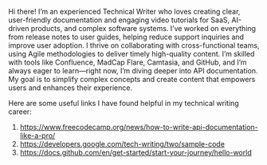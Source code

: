 Hi there! I’m an experienced Technical Writer who loves creating clear, user-friendly documentation and engaging video tutorials for SaaS, AI-driven products, and complex software systems. I’ve worked on everything from release notes to user guides, helping reduce support inquiries and improve user adoption. I thrive on collaborating with cross-functional teams, using Agile methodologies to deliver timely high-quality content. I’m skilled with tools like Confluence, MadCap Flare, Camtasia, and GitHub, and I’m always eager to learn—right now, I’m diving deeper into API documentation. My goal is to simplify complex concepts and create content that empowers users and enhances their experience.

Here are some useful links I have found helpful in my technical writing career:

1.  https://www.freecodecamp.org/news/how-to-write-api-documentation-like-a-pro/
2.  https://developers.google.com/tech-writing/two/sample-code
3.  https://docs.github.com/en/get-started/start-your-journey/hello-world
